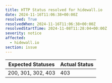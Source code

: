 ```yaml
---
title: HTTP Status resolved for hidewall.io
date: 2024-11-16T11:06:38+00:00Z
resolved: True
resolvedWhen: 2024-11-16T11:06:38+00:00Z
resolvedStartTime: 2024-11-08T11:28:04+00:00Z
severity: notice
affected:
  - hidewall.io
section: issue
---
```


| Expected Statuses | Actual Status  |
|-------------------|----------------|
| 200, 301, 302, 403 | 403 |

